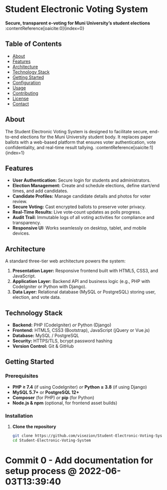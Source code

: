 # Student Electronic Voting System

**Secure, transparent e-voting for Muni University’s student elections** :contentReference[oaicite:0]{index=0}

## Table of Contents
- [About](#about)  
- [Features](#features)  
- [Architecture](#architecture)  
- [Technology Stack](#technology-stack)  
- [Getting Started](#getting-started)  
- [Configuration](#configuration)  
- [Usage](#usage)  
- [Contributing](#contributing)  
- [License](#license)  
- [Contact](#contact)  

## About
The Student Electronic Voting System is designed to facilitate secure, end-to-end elections for the Muni University student body. It replaces paper ballots with a web-based platform that ensures voter authentication, vote confidentiality, and real-time result tallying. :contentReference[oaicite:1]{index=1}

## Features
- **User Authentication:** Secure login for students and administrators.  
- **Election Management:** Create and schedule elections, define start/end times, and add candidates.  
- **Candidate Profiles:** Manage candidate details and photos for voter review.  
- **Secure Voting:** Cast encrypted ballots to preserve voter privacy.  
- **Real-Time Results:** Live vote‐count updates as polls progress.  
- **Audit Trail:** Immutable logs of all voting activities for compliance and transparency.  
- **Responsive UI:** Works seamlessly on desktop, tablet, and mobile devices.

## Architecture
A standard three-tier web architecture powers the system:
1. **Presentation Layer:** Responsive frontend built with HTML5, CSS3, and JavaScript.  
2. **Application Layer:** Backend API and business logic (e.g., PHP with CodeIgniter or Python with Django).  
3. **Data Layer:** Relational database (MySQL or PostgreSQL) storing user, election, and vote data.

## Technology Stack
- **Backend:** PHP (CodeIgniter) *or* Python (Django)  
- **Frontend:** HTML5, CSS3 (Bootstrap), JavaScript (jQuery or Vue.js)  
- **Database:** MySQL / PostgreSQL  
- **Security:** HTTPS/TLS, bcrypt password hashing  
- **Version Control:** Git & GitHub

## Getting Started

### Prerequisites
- **PHP ≥ 7.4** (if using CodeIgniter) *or* **Python ≥ 3.8** (if using Django)  
- **MySQL 5.7+** or **PostgreSQL 12+**  
- **Composer** (for PHP) *or* **pip** (for Python)  
- **Node.js & npm** (optional, for frontend asset builds)

### Installation
1. **Clone the repository**  
   ```bash
   git clone https://github.com/visezion/Student-Electronic-Voting-System.git
   cd Student-Electronic-Voting-System

# Commit 0 - Add documentation for setup process @ 2022-06-03T13:39:40
